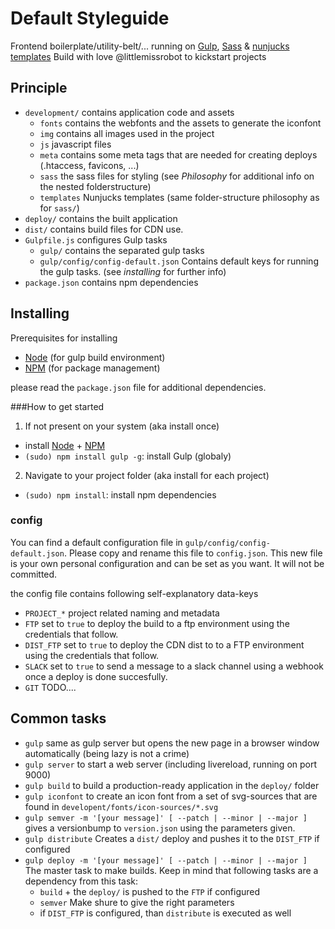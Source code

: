 Default Styleguide
=================

Frontend boilerplate/utility-belt/... running on [Gulp](http://gulpjs.com/), [Sass](http://sass-lang.com/) & [nunjucks templates](https://mozilla.github.io/nunjucks/)
Build with love @littlemissrobot to kickstart projects


Principle
---------
* `development/` contains application code and assets
    * `fonts` contains the webfonts and the assets to generate the iconfont
    * `img` contains all images used in the project
    * `js` javascript files
    * `meta` contains some meta tags that are needed for creating deploys (.htaccess, favicons, ...)
    * `sass` the sass files for styling (see _Philosophy_ for additional info on the nested folderstructure)
    * `templates` Nunjucks templates (same folder-structure philosophy as for `sass/`)
* `deploy/` contains the built application
* `dist/` contains build files for CDN use.
* `Gulpfile.js` configures Gulp tasks
    * `gulp/` contains the separated gulp tasks
    * `gulp/config/config-default.json` Contains default keys for running the gulp tasks. (see _installing_ for further info)
* `package.json` contains npm dependencies


Installing
----------
Prerequisites for installing

* [Node](http://nodejs.org) (for gulp build environment)
* [NPM](https://www.npmjs.com/) (for package management)

please read the `package.json` file for additional dependencies.

###How to get started

1) If not present on your system (aka install once)

* install [Node](http://nodejs.org) + [NPM](https://www.npmjs.com/)
* `(sudo) npm install gulp -g`: install Gulp (globaly)

2) Navigate to your project folder (aka install for each project)

* `(sudo) npm install`: install npm dependencies

### config

You can find a default configuration file in `gulp/config/config-default.json`.
Please copy and rename this file to `config.json`. This new file is your own
personal configuration and can be set as you want. It will not be committed.

the config file contains following self-explanatory data-keys

 * `PROJECT_*` project related naming and metadata
 * `FTP` set to `true` to deploy the build to a ftp environment using the credentials that follow.
 * `DIST_FTP` set to `true` to deploy the CDN dist to to a FTP environment using the credentials that follow.
 * `SLACK` set to `true` to send a message to a slack channel using a webhook once a deploy is done succesfully.
 * `GIT` TODO....



Common tasks
------------

* `gulp` same as gulp server but opens the new page in a browser window automatically (being lazy is not a crime)
* `gulp server` to start a web server (including livereload, running on port 9000)
* `gulp build` to build a production-ready application in the `deploy/` folder
* `gulp iconfont` to create an icon font from a set of svg-sources that are found in `developent/fonts/icon-sources/*.svg`
* `gulp semver -m '[your message]' [ --patch | --minor | --major ]` gives a versionbump to `version.json` using the parameters given.
* `gulp distribute` Creates a `dist/` deploy and pushes it to the `DIST_FTP` if configured
* `gulp deploy -m '[your message]' [ --patch | --minor | --major ]` The master task to make builds. Keep in mind that following tasks are a dependency from this task:
    * `build` + the `deploy/` is pushed to the `FTP` if configured
    * `semver` Make shure to give the right parameters
    * if `DIST_FTP` is configured, than `distribute` is executed as well